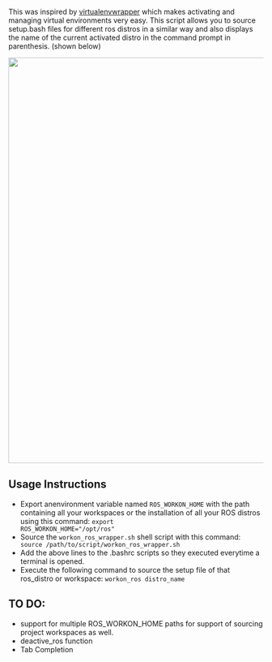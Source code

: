 This was inspired by [virtualenvwrapper](https://virtualenvwrapper.readthedocs.io/en/latest/) which makes activating and managing virtual environments very easy. 
This script allows you to source setup.bash files for different ros distros in a similar way and also displays the name of the current activated distro in the command prompt in parenthesis. (shown below)

<img src="https://user-images.githubusercontent.com/23265149/114545620-cbda7680-9c79-11eb-984d-009e5b083a63.png" width=800 />

## Usage Instructions
* Export anenvironment variable named <code>ROS_WORKON_HOME</code> with the path containing all your workspaces or the installation of all your ROS distros using this command: <code>export ROS_WORKON_HOME="/opt/ros"</code>
* Source the <code>workon_ros_wrapper.sh</code> shell script with this command: <code> source /path/to/script/workon_ros_wrapper.sh</code>
* Add the above lines to the .bashrc scripts so they executed everytime a terminal is opened.
* Execute the following command to source the setup file of that ros_distro or workspace: <code>workon_ros distro_name</code>

## TO DO:
* support for multiple ROS_WORKON_HOME paths for support of sourcing project workspaces as well.
* deactive_ros function 
* Tab Completion

